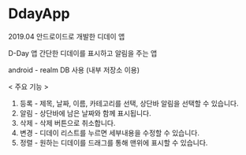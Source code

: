 # DdayApp
2019.04 안드로이드로 개발한 디데이 앱 


D-Day 앱
간단한 디데이를 표시하고 알림을 주는 앱

android - realm DB 사용 (내부 저장소 이용)

< 주요 기능 >
1. 등록 - 제목, 날짜, 이름, 카테고리를 선택, 상단바 알림을 선택할 수 있습니다.
2. 알림 - 상단바에 남은 날짜와 함께 표시됩니다.
3. 삭제 - 삭제 버튼으로 취소합니다.
4. 변경 - 디데이 리스트를 누르면 세부내용을 수정할 수 있습니다.
5. 정렬 - 원하는 디데이를 드래그를 통해 맨위에 표시할 수 있습니다.
